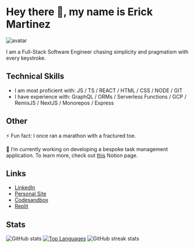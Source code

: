 # Hey there 👋, my name is Erick Martinez

![avatar](https://res.cloudinary.com/drjdozrmb/image/upload/w_143,h_151/v1685997441/avatar_fxbvmo.png)

I am a Full-Stack Software Engineer chasing simplicity and pragmatism with every keystroke.

## Technical Skills

- I am most proficient with: JS / TS / REACT / HTML / CSS / NODE / GIT
- I have experience with: GraphQL / ORMs / Serverless Functions / GCP / RemixJS / NextJS / Monorepos / Express

## Other

⚡ Fun fact: I once ran a marathon with a fractured toe.

🔭 I’m currently working on developing a bespoke task management application. To learn more, check out [this](https://handsome-femur-998.notion.site/TBD-d2425bb47fc1408e90e4ab928590f0bb?pvs=4) Notion page.

## Links

- [LinkedIn](https://www.linkedin.com/in/ermartinez13)
- [Personal Site](https://ermartinez.com)
- [Codesandbox](https://codesandbox.io/u/ermartinez13)
- [Replit](https://replit.com/@emartinez2643)

## Stats

![GitHub stats](https://github-readme-stats.vercel.app/api?username=ermartinez13&show_icons=true&count_private=true)
[![Top Languages](https://github-readme-stats.vercel.app/api/top-langs/?username=ermartinez13)](https://github.com/anuraghazra/github-readme-stats)
![GitHub streak stats](https://streak-stats.demolab.com/?user=ermartinez13)
